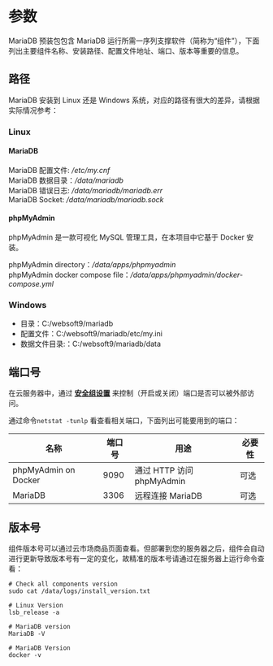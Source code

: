# 参数

MariaDB 预装包包含 MariaDB 运行所需一序列支撑软件（简称为“组件”），下面列出主要组件名称、安装路径、配置文件地址、端口、版本等重要的信息。

## 路径

MariaDB 安装到 Linux 还是 Windows 系统，对应的路径有很大的差异，请根据实际情况参考：

### Linux

#### MariaDB

MariaDB 配置文件: */etc/my.cnf*   
MariaDB 数据目录：*/data/mariadb*   
MariaDB 错误日志: */data/mariadb/mariadb.err*  
MariaDB Socket: */data/mariadb/mariadb.sock*

#### phpMyAdmin

phpMyAdmin 是一款可视化 MySQL 管理工具，在本项目中它基于 Docker 安装。  

phpMyAdmin directory：*/data/apps/phpmyadmin*  
phpMyAdmin docker compose file：*/data/apps/phpmyadmin/docker-compose.yml* 

### Windows

* 目录：C:/websoft9/mariadb
* 配置文件：C:/websoft9/mariadb/etc/my.ini
* 数据文件目录:：C:/websoft9/mariadb/data

## 端口号

在云服务器中，通过 **[安全组设置](https://support.websoft9.com/docs/faq/zh/tech-instance.html)** 来控制（开启或关闭）端口是否可以被外部访问。 

通过命令`netstat -tunlp` 看查看相关端口，下面列出可能要用到的端口：

| 名称 | 端口号 | 用途 |  必要性 |
| --- | --- | --- | --- |
| phpMyAdmin on Docker | 9090 | 通过 HTTP 访问 phpMyAdmin | 可选 |
| MariaDB | 3306 | 远程连接 MariaDB | 可选 |

## 版本号

组件版本号可以通过云市场商品页面查看。但部署到您的服务器之后，组件会自动进行更新导致版本号有一定的变化，故精准的版本号请通过在服务器上运行命令查看：

```shell
# Check all components version
sudo cat /data/logs/install_version.txt

# Linux Version
lsb_release -a

# MariaDB version
MariaDB -V

# MariaDB Version
docker -v
```